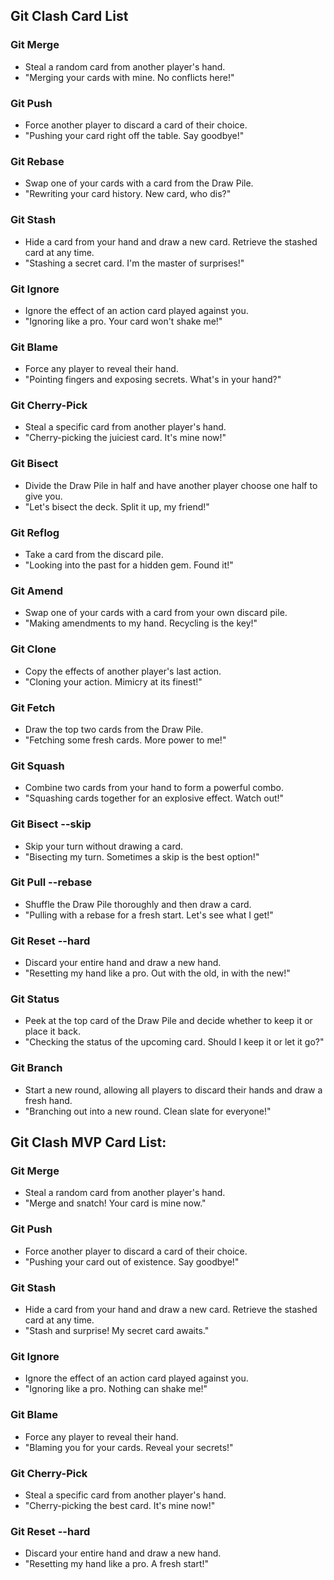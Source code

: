 ## Git Clash Card List

### Git Merge

- Steal a random card from another player's hand.
- "Merging your cards with mine. No conflicts here!"

### Git Push

- Force another player to discard a card of their choice.
- "Pushing your card right off the table. Say goodbye!"

### Git Rebase

- Swap one of your cards with a card from the Draw Pile.
- "Rewriting your card history. New card, who dis?"

### Git Stash

- Hide a card from your hand and draw a new card. Retrieve the stashed card at any time.
- "Stashing a secret card. I'm the master of surprises!"

### Git Ignore

- Ignore the effect of an action card played against you.
- "Ignoring like a pro. Your card won't shake me!"

### Git Blame

- Force any player to reveal their hand.
- "Pointing fingers and exposing secrets. What's in your hand?"

### Git Cherry-Pick

- Steal a specific card from another player's hand.
- "Cherry-picking the juiciest card. It's mine now!"

### Git Bisect

- Divide the Draw Pile in half and have another player choose one half to give you.
- "Let's bisect the deck. Split it up, my friend!"

### Git Reflog

- Take a card from the discard pile.
- "Looking into the past for a hidden gem. Found it!"

### Git Amend

- Swap one of your cards with a card from your own discard pile.
- "Making amendments to my hand. Recycling is the key!"

### Git Clone

- Copy the effects of another player's last action.
- "Cloning your action. Mimicry at its finest!"

### Git Fetch

- Draw the top two cards from the Draw Pile.
- "Fetching some fresh cards. More power to me!"

### Git Squash

- Combine two cards from your hand to form a powerful combo.
- "Squashing cards together for an explosive effect. Watch out!"

### Git Bisect --skip

- Skip your turn without drawing a card.
- "Bisecting my turn. Sometimes a skip is the best option!"

### Git Pull --rebase

- Shuffle the Draw Pile thoroughly and then draw a card.
- "Pulling with a rebase for a fresh start. Let's see what I get!"

### Git Reset --hard

- Discard your entire hand and draw a new hand.
- "Resetting my hand like a pro. Out with the old, in with the new!"

### Git Status

- Peek at the top card of the Draw Pile and decide whether to keep it or place it back.
- "Checking the status of the upcoming card. Should I keep it or let it go?"

### Git Branch

- Start a new round, allowing all players to discard their hands and draw a fresh hand.
- "Branching out into a new round. Clean slate for everyone!"

## Git Clash MVP Card List:

### Git Merge

- Steal a random card from another player's hand.
- "Merge and snatch! Your card is mine now."

### Git Push

- Force another player to discard a card of their choice.
- "Pushing your card out of existence. Say goodbye!"

### Git Stash

- Hide a card from your hand and draw a new card. Retrieve the stashed card at any time.
- "Stash and surprise! My secret card awaits."

### Git Ignore

- Ignore the effect of an action card played against you.
- "Ignoring like a pro. Nothing can shake me!"

### Git Blame

- Force any player to reveal their hand.
- "Blaming you for your cards. Reveal your secrets!"

### Git Cherry-Pick

- Steal a specific card from another player's hand.
- "Cherry-picking the best card. It's mine now!"

### Git Reset --hard

- Discard your entire hand and draw a new hand.
- "Resetting my hand like a pro. A fresh start!"
